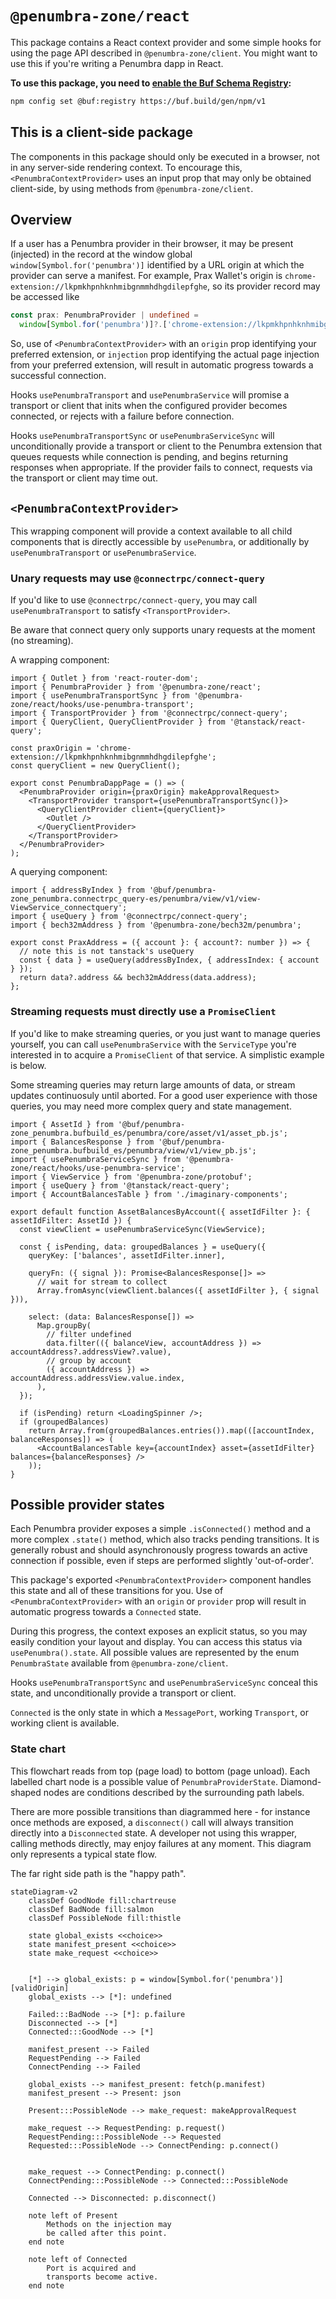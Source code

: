 # `@penumbra-zone/react`

This package contains a React context provider and some simple hooks for using
the page API described in `@penumbra-zone/client`. You might want to use this if
you're writing a Penumbra dapp in React.

**To use this package, you need to [enable the Buf Schema Registry](https://buf.build/docs/bsr/generated-sdks/npm):**

```sh
npm config set @buf:registry https://buf.build/gen/npm/v1
```

## This is a client-side package

The components in this package should only be executed in a browser, not in any
server-side rendering context. To encourage this, `<PenumbraContextProvider>`
uses an input prop that may only be obtained client-side, by using methods from
`@penumbra-zone/client`.

## Overview

If a user has a Penumbra provider in their browser, it may be present (injected)
in the record at the window global `window[Symbol.for('penumbra')]` identified
by a URL origin at which the provider can serve a manifest. For example, Prax
Wallet's origin is `chrome-extension://lkpmkhpnhknhmibgnmmhdhgdilepfghe`, so its
provider record may be accessed like

```ts
const prax: PenumbraProvider | undefined =
  window[Symbol.for('penumbra')]?.['chrome-extension://lkpmkhpnhknhmibgnmmhdhgdilepfghe'];
```

So, use of `<PenumbraContextProvider>` with an `origin` prop identifying your
preferred extension, or `injection` prop identifying the actual page injection
from your preferred extension, will result in automatic progress towards a
successful connection.

Hooks `usePenumbraTransport` and `usePenumbraService` will promise a transport
or client that inits when the configured provider becomes connected, or rejects
with a failure before connection.

Hooks `usePenumbraTransportSync` or `usePenumbraServiceSync` will
unconditionally provide a transport or client to the Penumbra extension that
queues requests while connection is pending, and begins returning responses when
appropriate. If the provider fails to connect, requests via the transport or
client may time out.

## `<PenumbraContextProvider>`

This wrapping component will provide a context available to all child components
that is directly accessible by `usePenumbra`, or additionally by
`usePenumbraTransport` or `usePenumbraService`.

### Unary requests may use `@connectrpc/connect-query`

If you'd like to use `@connectrpc/connect-query`, you may call
`usePenumbraTransport` to satisfy `<TransportProvider>`.

Be aware that connect query only supports unary requests at the moment (no
streaming).

A wrapping component:

```tsx
import { Outlet } from 'react-router-dom';
import { PenumbraProvider } from '@penumbra-zone/react';
import { usePenumbraTransportSync } from '@penumbra-zone/react/hooks/use-penumbra-transport';
import { TransportProvider } from '@connectrpc/connect-query';
import { QueryClient, QueryClientProvider } from '@tanstack/react-query';

const praxOrigin = 'chrome-extension://lkpmkhpnhknhmibgnmmhdhgdilepfghe';
const queryClient = new QueryClient();

export const PenumbraDappPage = () => (
  <PenumbraProvider origin={praxOrigin} makeApprovalRequest>
    <TransportProvider transport={usePenumbraTransportSync()}>
      <QueryClientProvider client={queryClient}>
        <Outlet />
      </QueryClientProvider>
    </TransportProvider>
  </PenumbraProvider>
);
```

A querying component:

```tsx
import { addressByIndex } from '@buf/penumbra-zone_penumbra.connectrpc_query-es/penumbra/view/v1/view-ViewService_connectquery';
import { useQuery } from '@connectrpc/connect-query';
import { bech32mAddress } from '@penumbra-zone/bech32m/penumbra';

export const PraxAddress = ({ account }: { account?: number }) => {
  // note this is not tanstack's useQuery
  const { data } = useQuery(addressByIndex, { addressIndex: { account } });
  return data?.address && bech32mAddress(data.address);
};
```

### Streaming requests must directly use a `PromiseClient`

If you'd like to make streaming queries, or you just want to manage queries
yourself, you can call `usePenumbraService` with the `ServiceType` you're
interested in to acquire a `PromiseClient` of that service. A simplistic example
is below.

Some streaming queries may return large amounts of data, or stream updates
continuosuly until aborted. For a good user experience with those queries, you
may need more complex query and state management.

```tsx
import { AssetId } from '@buf/penumbra-zone_penumbra.bufbuild_es/penumbra/core/asset/v1/asset_pb.js';
import { BalancesResponse } from '@buf/penumbra-zone_penumbra.bufbuild_es/penumbra/view/v1/view_pb.js';
import { usePenumbraServiceSync } from '@penumbra-zone/react/hooks/use-penumbra-service';
import { ViewService } from '@penumbra-zone/protobuf';
import { useQuery } from '@tanstack/react-query';
import { AccountBalancesTable } from './imaginary-components';

export default function AssetBalancesByAccount({ assetIdFilter }: { assetIdFilter: AssetId }) {
  const viewClient = usePenumbraServiceSync(ViewService);

  const { isPending, data: groupedBalances } = useQuery({
    queryKey: ['balances', assetIdFilter.inner],

    queryFn: ({ signal }): Promise<BalancesResponse[]> =>
      // wait for stream to collect
      Array.fromAsync(viewClient.balances({ assetIdFilter }, { signal })),

    select: (data: BalancesResponse[]) =>
      Map.groupBy(
        // filter undefined
        data.filter(({ balanceView, accountAddress }) => accountAddress?.addressView?.value),
        // group by account
        ({ accountAddress }) => accountAddress.addressView.value.index,
      ),
  });

  if (isPending) return <LoadingSpinner />;
  if (groupedBalances)
    return Array.from(groupedBalances.entries()).map(([accountIndex, balanceResponses]) => (
      <AccountBalancesTable key={accountIndex} asset={assetIdFilter} balances={balanceResponses} />
    ));
}
```

## Possible provider states

Each Penumbra provider exposes a simple `.isConnected()` method and a more
complex `.state()` method, which also tracks pending transitions. It is
generally robust and should asynchronously progress towards an active connection
if possible, even if steps are performed slightly 'out-of-order'.

This package's exported `<PenumbraContextProvider>` component handles this state
and all of these transitions for you. Use of `<PenumbraContextProvider>` with an
`origin` or `provider` prop will result in automatic progress towards a
`Connected` state.

During this progress, the context exposes an explicit status, so you may easily
condition your layout and display. You can access this status via
`usePenumbra().state`. All possible values are represented by the enum
`PenumbraState` available from `@penumbra-zone/client`.

Hooks `usePenumbraTransportSync` and `usePenumbraServiceSync` conceal this
state, and unconditionally provide a transport or client.

`Connected` is the only state in which a `MessagePort`, working `Transport`, or
working client is available.

### State chart

This flowchart reads from top (page load) to bottom (page unload). Each labelled
chart node is a possible value of `PenumbraProviderState`. Diamond-shaped nodes
are conditions described by the surrounding path labels.

There are more possible transitions than diagrammed here - for instance once
methods are exposed, a `disconnect()` call will always transition directly into
a `Disconnected` state. A developer not using this wrapper, calling methods
directly, may enjoy failures at any moment. This diagram only represents a
typical state flow.

The far right side path is the "happy path".

```mermaid
stateDiagram-v2
    classDef GoodNode fill:chartreuse
    classDef BadNode fill:salmon
    classDef PossibleNode fill:thistle

    state global_exists <<choice>>
    state manifest_present <<choice>>
    state make_request <<choice>>


    [*] --> global_exists: p = window[Symbol.for('penumbra')][validOrigin]
    global_exists --> [*]: undefined

    Failed:::BadNode --> [*]: p.failure
    Disconnected --> [*]
    Connected:::GoodNode --> [*]

    manifest_present --> Failed
    RequestPending --> Failed
    ConnectPending --> Failed

    global_exists --> manifest_present: fetch(p.manifest)
    manifest_present --> Present: json

    Present:::PossibleNode --> make_request: makeApprovalRequest

    make_request --> RequestPending: p.request()
    RequestPending:::PossibleNode --> Requested
    Requested:::PossibleNode --> ConnectPending: p.connect()


    make_request --> ConnectPending: p.connect()
    ConnectPending:::PossibleNode --> Connected:::PossibleNode

    Connected --> Disconnected: p.disconnect()

    note left of Present
        Methods on the injection may
        be called after this point.
    end note

    note left of Connected
        Port is acquired and
        transports become active.
    end note
```
